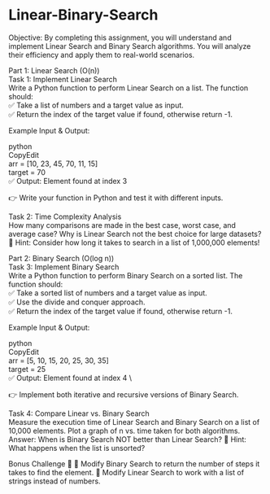# Linear-Binary-Search
Objective:
By completing this assignment, you will understand and implement Linear Search and Binary Search algorithms. You will analyze their efficiency and apply them to real-world scenarios.

Part 1: Linear Search (O(n)) \
Task 1: Implement Linear Search \
Write a Python function to perform Linear Search on a list. The function should: \
✅ Take a list of numbers and a target value as input. \
✅ Return the index of the target value if found, otherwise return -1.

Example Input & Output:

python \
CopyEdit \
arr = [10, 23, 45, 70, 11, 15] \
target = 70 \
✅ Output: Element found at index 3

👉 Write your function in Python and test it with different inputs.

Task 2: Time Complexity Analysis \
How many comparisons are made in the best case, worst case, and average case?
Why is Linear Search not the best choice for large datasets? \
📌 Hint: Consider how long it takes to search in a list of 1,000,000 elements!

Part 2: Binary Search (O(log n)) \
Task 3: Implement Binary Search \
Write a Python function to perform Binary Search on a sorted list. The function should: \
✅ Take a sorted list of numbers and a target value as input. \
✅ Use the divide and conquer approach. \
✅ Return the index of the target value if found, otherwise return -1.

Example Input & Output:

python \
CopyEdit \
arr = [5, 10, 15, 20, 25, 30, 35] \
target = 25 \
✅ Output: Element found at index 4 \

👉 Implement both iterative and recursive versions of Binary Search.

Task 4: Compare Linear vs. Binary Search \
Measure the execution time of Linear Search and Binary Search on a list of 10,000 elements.
Plot a graph of n vs. time taken for both algorithms.
Answer: When is Binary Search NOT better than Linear Search?
📌 Hint: What happens when the list is unsorted?

Bonus Challenge 🎯
🔹 Modify Binary Search to return the number of steps it takes to find the element.
🔹 Modify Linear Search to work with a list of strings instead of numbers.

